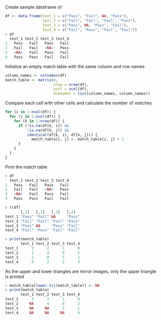Create sample dataframe `df`

```R
df <- data.frame(test_1 = c("Pass", "Fail", NA, "Pass"),
                 test_2 = c("Fail", "Fail", "Fail", "Pass"),
                 test_3 = c("Pass", NA, "Pass", "Fail"),
                 test_4 = c("Fail", "Pass", "Fail", "Fail"))
> df
  test_1 test_2 test_3 test_4
1   Pass   Fail   Pass   Fail
2   Fail   Fail   <NA>   Pass
3   <NA>   Fail   Pass   Fail
4   Pass   Pass   Fail   Fail
```

Initialize an empty match table with the same column and row names
```R
column_names <- colnames(df)
match_table <- matrix(0,
                      nrow = nrow(df),
                      ncol = ncol(df),
                      dimnames = list(column_names, column_names))
```

Compare each cell with other cells and calculate the number of matches
```R
for (i in 1:ncol(df)) {
  for (j in 1:ncol(df)) {
    for (k in 1:nrow(df)) {
      if (!is.na(df[k, i]) && 
          !is.na(df[k, j]) &&
          identical(df[k, i], df[k, j])) {
            match_table[i, j] <- match_table[i, j] + 1
      }
    }
  }
}
```

Print the match table
```R
> df
  test_1 test_2 test_3 test_4
1   Pass   Fail   Pass   Fail
2   Fail   Fail   <NA>   Pass
3   <NA>   Fail   Pass   Fail
4   Pass   Pass   Fail   Fail

> t(df)
       [,1]   [,2]   [,3]   [,4]  
test_1 "Pass" "Fail" NA     "Pass"
test_2 "Fail" "Fail" "Fail" "Pass"
test_3 "Pass" NA     "Pass" "Fail"
test_4 "Fail" "Pass" "Fail" "Fail"

> print(match_table)
       test_1 test_2 test_3 test_4
test_1      3      2      1      0
test_2      2      4      0      2
test_3      1      0      3      1
test_4      0      2      1      4
```

As the upper and lower triangles are mirror images, only the upper triangle is printed
```R
> match_table[lower.tri(match_table)] <- NA
> print(match_table)
       test_1 test_2 test_3 test_4
test_1      3      2      1      0
test_2     NA      4      0      2
test_3     NA     NA      3      1
test_4     NA     NA     NA      4
```

